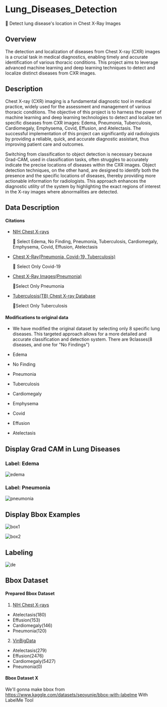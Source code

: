 # Lung_Diseases_Detection

📌 Detect lung disease's location in Chest X-Ray Images

## Overview
The detection and localization of diseases from Chest X-ray (CXR) images is a crucial task in medical diagnostics, enabling timely and accurate identification of various thoracic conditions. This project aims to leverage advanced machine learning and deep learning techniques to detect and localize distinct diseases from CXR images.

## Description
Chest X-ray (CXR) imaging is a fundamental diagnostic tool in medical practice, widely used for the assessment and management of various thoracic conditions. The objective of this project is to harness the power of machine learning and deep learning technologies to detect and localize ten specific diseases from CXR images: Edema, Pneumonia, Tuberculosis, Cardiomegaly, Emphysema, Covid, Effusion, and Atelectasis. The successful implementation of this project can significantly aid radiologists by providing a reliable, quick, and accurate diagnostic assistant, thus improving patient care and outcomes.

Switching from classification to object detection is necessary because Grad-CAM, used in classification tasks, often struggles to accurately indicate the precise locations of diseases within the CXR images. Object detection techniques, on the other hand, are designed to identify both the presence and the specific locations of diseases, thereby providing more actionable information for radiologists. This approach enhances the diagnostic utility of the system by highlighting the exact regions of interest in the X-ray images where abnormalities are detected.

## Data Description
#### Citations
- [NIH Chest X-rays](https://www.kaggle.com/datasets/nih-chest-xrays/data)

  📌 Select Edema, No Finding, Pneumonia, Tuberculosis, Cardiomegaly, Emphysema, Covid, Effusion, Atelectasis
- [Chest X-Ray(Pneumonia, Covid-19, Tuberculosis)](https://www.kaggle.com/datasets/jtiptj/chest-xray-pneumoniacovid19tuberculosis)
  
  📌 Select Only Covid-19 
- [Chest X-Ray Images(Pneumonia)](https://www.kaggle.com/datasets/paultimothymooney/chest-xray-pneumonia)
  
  📌Select Only Pneumonia
- [Tuberculosis(TB) Chest X-ray Database ](https://www.kaggle.com/datasets/tawsifurrahman/tuberculosis-tb-chest-xray-dataset)
  
  📌Select Only Tuberculosis
  
#### Modifications to original data 
- We have modified the original dataset by selecting only 8 specific lung diseases. This targeted approach allows for a more detailed and accurate classification and detection system.
There are 9classes(8 diseases, and one for "No Findings")

- Edema
- No Finding
- Pneumonia
- Tuberculosis
- Cardiomegaly
- Emphysema
- Covid
- Effusion
- Atelectasis

## Display Grad CAM in Lung Diseases

### Label: Edema

![edema](https://github.com/user-attachments/assets/cdb574f6-d81a-4299-82c0-3320b58b6c02)

### Label: Pneumonia

![pneumonia](https://github.com/user-attachments/assets/37ca9149-32b4-4fde-aa92-7d53f28dde12)


## Display Bbox Examples
![box1](https://github.com/user-attachments/assets/ad158863-3fd7-4986-9fe5-c3dcd1cbdbf7)

![box2](https://github.com/user-attachments/assets/f7d37c96-2f55-4140-a21c-6ea1fd474026)

## Labeling
![de](https://github.com/user-attachments/assets/83a33f6a-9b26-4ef5-8ef4-3b730ca05b17)


## Bbox Dataset 

#### Prepared Bbox Dataset
  
1. [NIH Chest X-rays](https://www.kaggle.com/datasets/nih-chest-xrays/data)
- Atelectasis(180)
- Effusion(153)
- Cardiomegaly(146)
- Pneumonia(120)

2. [VinBigData](https://www.kaggle.com/competitions/vinbigdata-chest-xray-abnormalities-detection/data)
- Atelectasis(279)
- Effusion(2476)
- Cardiomegaly(5427)
- Pneumonia(0)

#### Bbox Dataset X

We'll gonna make bbox from https://www.kaggle.com/datasets/seoyunje/bbox-with-labelme With LabelMe Tool

